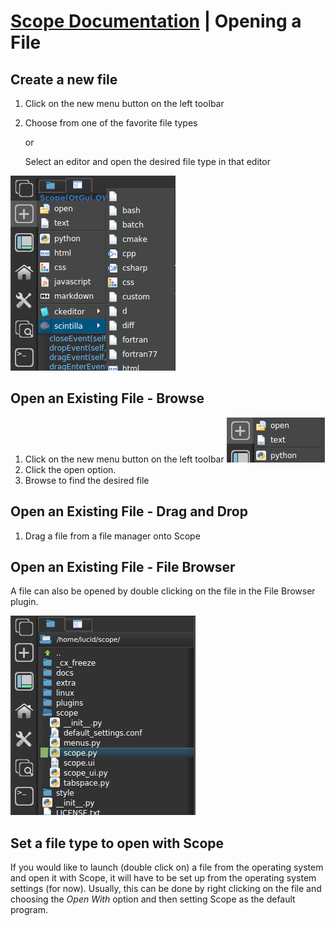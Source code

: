 <link rel="stylesheet" type="text/css" href="docs.css">

# [Scope Documentation](index.md) | Opening a File

## Create a new file

1. Click on the new menu button on the left toolbar
2. Choose from one of the favorite file types

    or
    
   Select an editor and open the desired file type in that editor

![](img/new_menu.png)

## Open an Existing File - Browse

1. Click on the new menu button on the left toolbar
    ![](img/new_menu_open.png)
2. Click the open option.
3. Browse to find the desired file

## Open an Existing File - Drag and Drop

1. Drag a file from a file manager onto Scope

## Open an Existing File - File Browser

A file can also be opened by double clicking on the file in the File Browser plugin.

![](img/filebrowser.png)

## Set a file type to open with Scope
If you would like to launch (double click on) a file from the operating system and open it with Scope, it will have to be set up from the operating system settings (for now). Usually, this can be done by right clicking on the file and choosing the *Open With* option and then setting Scope as the default program.

